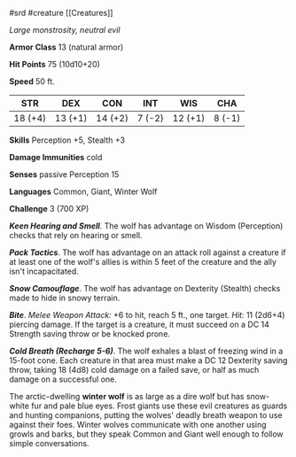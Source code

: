  #srd #creature [[Creatures]]

*Large monstrosity, neutral evil*

**Armor Class** 13 (natural armor)

**Hit Points** 75 (10d10+20)

**Speed** 50 ft.

| STR     | DEX     | CON     | INT    | WIS     | CHA    |
|---------|---------|---------|--------|---------|--------|
| 18 (+4) | 13 (+1) | 14 (+2) | 7 (-2) | 12 (+1) | 8 (-1) |

**Skills** Perception +5, Stealth +3

**Damage Immunities** cold

**Senses** passive Perception 15

**Languages** Common, Giant, Winter Wolf

**Challenge** 3 (700 XP)

***Keen Hearing and Smell***. The wolf has advantage on Wisdom (Perception) checks that rely on hearing or smell.

***Pack Tactics***. The wolf has advantage on an attack roll against a creature if at least one of the wolf's allies is within 5 feet of the creature and the ally isn't incapacitated.

***Snow Camouflage***. The wolf has advantage on Dexterity (Stealth) checks made to hide in snowy terrain.


***Bite***. *Melee Weapon Attack:* +6 to hit, reach 5 ft., one target. *Hit:* 11 (2d6+4) piercing damage. If the target is a creature, it must succeed on a DC 14 Strength saving throw or be knocked prone.

***Cold Breath (Recharge 5-6)***. The wolf exhales a blast of freezing wind in a 15-foot cone. Each creature in that area must make a DC 12 Dexterity saving throw, taking 18 (4d8) cold damage on a failed save, or half as much damage on a successful one.

The arctic-dwelling **winter wolf** is as large as a dire wolf but has snow-white fur and pale blue eyes. Frost giants use these evil creatures as guards and hunting companions, putting the wolves' deadly breath weapon to use against their foes. Winter wolves communicate with one another using growls and barks, but they speak Common and Giant well enough to follow simple conversations.
